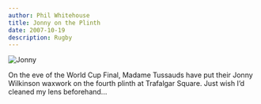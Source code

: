```yaml
---
author: Phil Whitehouse
title: Jonny on the Plinth
date: 2007-10-19
description: Rugby
---
```

![Jonny](/img/1631705399_918b71787f_c.jpg)

On the eve of the World Cup Final, Madame Tussauds have put their Jonny Wilkinson waxwork on the fourth plinth at Trafalgar Square. Just wish I’d cleaned my lens beforehand...
